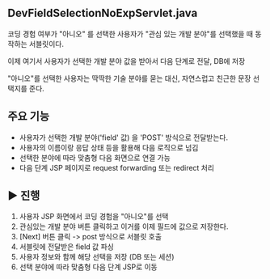 
## DevFieldSelectionNoExpServlet.java

코딩 경험 여부가 "아니오" 를 선택한 사용자가 "관심 있는 개발 분야"를 선택했을 때 동작하는 서블릿이다.

이제 여기서 사용자가 선택한 개발 분야 값을 받아서 다음 단계로 전달, DB에 저장 

"아니오"를 선택한 사용자는  딱딱한 기술 분야를 묻는 대신, 자연스럽고 친근한 문장 선택지를 준다.

## 주요 기능 

- 사용자가 선택한 개발 분야('field' 값) 을 'POST' 방식으로 전달받는다.
- 사용자의 이름이랑  응답 상태 등을 활용해 다음 로직으로 넘김
- 선택한 분야에 따라 맞춤형 다음 화면으로 연결 가능
- 다음 단계 JSP 페이지로 request forwarding 또는 redirect 처리

## ▶️ 진행

1. 사용자 JSP 화면에서 코딩 경험을 "아니오"를 선택
2. 관심있는 개발 분야 버튼 클릭하고 이거를 이제 필드에 값으로 저장한다.
3. [Next] 버튼 클릭 -> post 방식으로 서블릿 호출
4. 서블릿에 전달받은 field 값 파싱
5. 사용자 정보와 함께 해당 선택을 저장 (DB 또는 세션)
6. 선택 분야에 따라 맞춤형 다음 단계 JSP로 이동

## 
